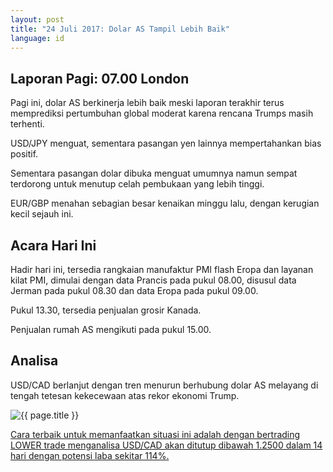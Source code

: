 ```yaml
---
layout: post
title: "24 Juli 2017: Dolar AS Tampil Lebih Baik"
language: id
---
```

## Laporan Pagi: 07.00 London

Pagi ini, dolar AS berkinerja lebih baik meski laporan terakhir terus memprediksi pertumbuhan global moderat karena rencana Trumps masih terhenti.

USD/JPY menguat, sementara pasangan yen lainnya mempertahankan bias positif.

Sementara pasangan dolar dibuka menguat umumnya namun sempat terdorong untuk menutup celah pembukaan yang lebih tinggi.

EUR/GBP menahan sebagian besar kenaikan minggu lalu, dengan kerugian kecil sejauh ini.

## Acara Hari Ini

Hadir hari ini, tersedia rangkaian manufaktur PMI flash Eropa dan layanan kilat PMI, dimulai dengan data Prancis pada pukul 08.00, disusul data Jerman pada pukul 08.30 dan data Eropa pada pukul 09.00.

Pukul 13.30, tersedia penjualan grosir Kanada.

Penjualan rumah AS mengikuti pada pukul 15.00.

## Analisa

USD/CAD berlanjut dengan tren menurun berhubung dolar AS melayang di tengah tetesan kekecewaan atas rekor ekonomi Trump.

<img src="{{ site.url }}/images/id-24-july-17.png" alt="{{ page.title }}" title="{{ page.title }}">

<a href="%LINK%%?currency=USD& market=forex&underlying=frxUSDCAD&formname=higherlower&duration_amount=14&duration_units=d&amount=10&amount_type=payout&expiry_type=duration&barrier=1.2500" target="_blank">Cara terbaik untuk memanfaatkan situasi ini adalah dengan bertrading LOWER trade menganalisa USD/CAD akan ditutup dibawah 1.2500 dalam 14 hari dengan potensi laba sekitar 114%.</a>
